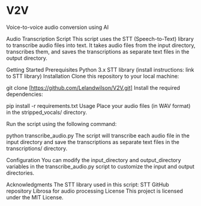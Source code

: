 # V2V
Voice-to-voice audio conversion using AI 

Audio Transcription Script
This script uses the STT (Speech-to-Text) library to transcribe audio files into text. It takes audio files from the input directory, transcribes them, and saves the transcriptions as separate text files in the output directory.

Getting Started
Prerequisites
Python 3.x
STT library (install instructions: link to STT library)
Installation
Clone this repository to your local machine:

git clone [https://github.com/Lelandwilson/V2V.git]
Install the required dependencies:


pip install -r requirements.txt
Usage
Place your audio files (in WAV format) in the stripped_vocals/ directory.

Run the script using the following command:

python transcribe_audio.py
The script will transcribe each audio file in the input directory and save the transcriptions as separate text files in the transcriptions/ directory.

Configuration
You can modify the input_directory and output_directory variables in the transcribe_audio.py script to customize the input and output directories.

Acknowledgments
The STT library used in this script: STT GitHub repository
Librosa for audio processing
License
This project is licensed under the MIT License.

